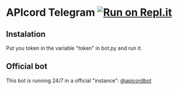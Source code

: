 # APIcord Telegram [![Run on Repl.it](https://repl.it/badge/github/APIcord/telegram)](https://repl.it/github/APIcord/telegram)

## Instalation
Put you token in the variable "token" in bot.py and run it.

## Official bot
This bot is running 24/7 in a official "instance": [@apicordbot](https://t.me/apicordbot)
